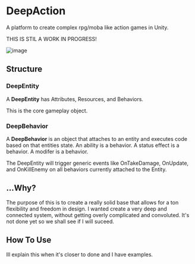 # DeepAction
A platform to create complex rpg/moba like action games in Unity.

THIS IS STIL A WORK IN PROGRESS!

![image](https://user-images.githubusercontent.com/13370191/118415689-de314100-b679-11eb-8341-ad8b1f94cc23.png)

## Structure

### DeepEntity
A <b>DeepEntity</b> has Attributes, Resources, and Behaviors.

This is the core gameplay object. 

### DeepBehavior
A <b>DeepBehavior</b> is an object that attaches to an entity and executes code based on that entities state. 
An ability is a behavior. A status effect is a behavior. A modifer is a behavior. 

The DeepEntity will trigger generic events like OnTakeDamage, OnUpdate, and OnKillEnemy on all behaviors currently attached to the Entity.

## ...Why?
The purpose of this is to create a really solid base that allows for a ton flexibility and freedom in design. I wanted create a very deep and connected system, without getting overly complicated and convoluted. It's not done yet so we shall see if I will suceed.

## How To Use
Ill explain this when it's closer to done and I have examples.
